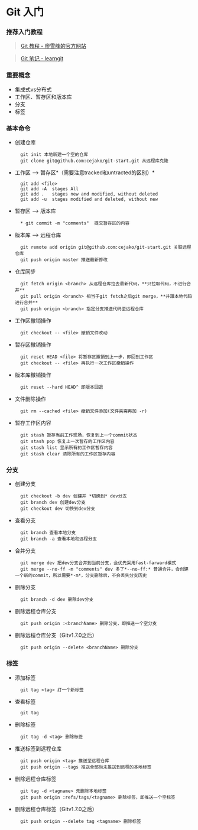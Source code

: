 # Git 入门

### 推荐入门教程
> [Git 教程 - 廖雪峰的官方网站](http://www.liaoxuefeng.com/wiki/0013739516305929606dd18361248578c67b8067c8c017b000)

> [Git 笔记 - learngit](https://github.com/michaelliao/learngit/blob/master/Git%E5%AD%A6%E4%B9%A0%E7%AC%94%E8%AE%B0/git%E5%AD%A6%E4%B9%A0%E7%AC%94%E8%AE%B0.md)

### 重要概念
* 集成式vs分布式
* 工作区、暂存区和版本库
* 分支
* 标签

### 基本命令
* 创建仓库

		git init 本地新建一个空的仓库
		git clone git@github.com:cejako/git-start.git 从远程库克隆
* 工作区 --> 暂存区*（需要注意tracked和untracted的区别）*
	
		git add <file>
		git add -A  stages All
		git add .   stages new and modified, without deleted
		git add -u  stages modified and deleted, without new                    
* 暂存区 --> 版本库
		
		* git commit -m "comments"	提交暂存区的内容
* 版本库 --> 远程仓库
	
		git remote add origin git@github.com:cejako/git-start.git 关联远程仓库
		git push origin master 推送最新修改
* 仓库同步
	
		git fetch origin <branch> 从远程仓库拉去最新代码，**只拉取代码，不进行合并**
		git pull origin <branch> 相当于git fetch之后git merge，**并跟本地代码进行合并**
		git push origin <branch> 指定分支推送代码至远程仓库
* 工作区撤销操作
	
		git checkout -- <file> 撤销文件改动
* 暂存区撤销操作
	
		git reset HEAD <file> 将暂存区撤销到上一步，即回到工作区
		git checkout -- <file> 再执行一次工作区撤销操作
* 版本库撤销操作
	
		git reset --hard HEAD^ 即版本回退
* 文件删除操作
	
		git rm --cached <file> 撤销文件添加(文件夹需再加 -r)
* 暂存工作区内容
	
		git stash 暂存当前工作现场，恢复到上一个commit状态
		git stash pop 恢复上一次暂存的工作区内容
		git stash list 显示所有的工作区暂存内容
		git stash clear 清除所有的工作区暂存内容
	
### 分支
* 创建分支
	
		git checkout -b dev 创建并 *切换到* dev分支
		git branch dev 创建dev分支
		git checkout dev 切换到dev分支
* 查看分支
	
		git branch 查看本地分支
		git branch -a 查看本地和远程分支
* 合并分支
	
		git merge dev 把dev分支合并到当前分支，会优先采用fast-farward模式
		git merge --no-ff -m "comments" dev 多了*--no-ff:* 普通合并，会创建一个新的commit，所以需要*-m*，分支删除后，不会丢失分支历史
* 删除分支
	
		git branch -d dev 删除dev分支
* 删除远程仓库分支
	
		git push origin :<branchName> 删除分支，即推送一个空分支
* 删除远程仓库分支（Gitv1.7.0之后）
	
		git push origin --delete <branchName> 删除分支

### 标签
* 添加标签
	
		git tag <tag> 打一个新标签
* 查看标签
	
		git tag
* 删除标签
	
		git tag -d <tag> 删除标签
* 推送标签到远程仓库
	
		git push origin <tag> 推送至远程仓库
		git push origin --tags 推送全部尚未推送到远程的本地标签
* 删除远程仓库标签
	
		git tag -d <tagname> 先删除本地标签
		git push origin :refs/tags/<tagname> 删除标签，即推送一个空标签
* 删除远程仓库标签（Gitv1.7.0之后）
	
		git push origin --delete tag <tagname> 删除标签
